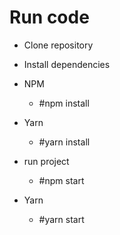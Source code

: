 # Run code

- Clone repository

- Install dependencies
- NPM
  - #npm install
- Yarn
  - #yarn install
 
- run project
  - #npm start
- Yarn
  -  #yarn start

